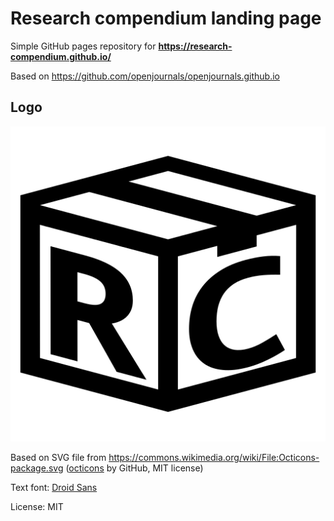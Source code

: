 # Research compendium landing page

Simple GitHub pages repository for **https://research-compendium.github.io/**

Based on https://github.com/openjournals/openjournals.github.io

## Logo

![](rc-logo.png)

Based on SVG file from https://commons.wikimedia.org/wiki/File:Octicons-package.svg ([octicons](https://github.com/primer/octicons) by GitHub, MIT license)

Text font: [Droid Sans](https://en.wikipedia.org/wiki/Droid_fonts)

License: MIT
